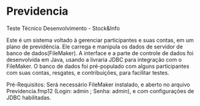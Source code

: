 # Previdencia

Teste Técnico Desenvolvimento - Stock&Info

Este é um sistema voltado à gerenciar participantes e suas contas, em um plano de previdência. Ele carrega e manipula os dados de servidor de banco de dados(FileMaker). A interface e a parte de controle de dados foi desenvolvida em Java, usando a livraria JDBC para integração com o FileMaker.
O banco de dados foi pré-populado com alguns participantes com suas contas, resgates, e contribuições, para facilitar testes.

Pré-Requisitos:
Será necessário FileMaker instalado, e aberto no arquivo Previdencia.fmp12 (Login: admin ; Senha: admin), e com configurações de JDBC habilitadas.
